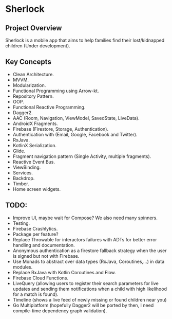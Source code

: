 # Sherlock

## Project Overview

Sherlock is a mobile app that aims to help families find their
lost/kidnapped children (Under development).

## Key Concepts

- Clean Architecture.
- MVVM.
- Modularization.
- Functional Programming using Arrow-kt.
- Repository Pattern.
- OOP.
- Functional Reactive Programming.
- Dagger2.
- AAC (Room, Navigation, ViewModel, SavedState, LiveData).
- AndroidX Fragments.
- Firebase (Firestore, Storage, Authentication).
- Authentication with (Email, Google, Facebook and Twitter).
- RxJava.
- KotlinX Serialization.
- Glide.
- Fragment navigation pattern (Single Activity, multiple fragments).
- Reactive Event Bus.
- ViewBinding.
- Services.
- Backdrop.
- Timber.
- Home screen widgets.

## TODO:

- Improve UI, maybe wait for Compose? We also need many spinners.
- Testing.
- Firebase Crashlytics.
- Package per feature?
- Replace Throwable for interactors failures with ADTs for better error
  handling and documentation.
- Anonymous authentication as a firestore fallback strategy when the
  user is signed but not with Firebase.
- Use Monads to abstract over data types (RxJava, Coroutines,...) in
  data modules.
- Replace RxJava with Kotlin Coroutines and Flow.
- Firebase Cloud Functions.
- LiveQuery (allowing users to register their search parameters for live
  updates and sending them notifications when a child with high
  likelihood for a match is found).
- Timeline (shows a live feed of newly missing or found children near
  you)
- Go Multiplatform (hopefully Dagger2 will be ported by then, I need
  compile-time dependency graph validation).

